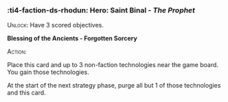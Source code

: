 ### :ti4-faction-ds-rhodun: **Hero**: Saint Binal - _The Prophet_

<span style="font-variant:small-caps;">Unlock</span>: Have 3 scored objectives.

**Blessing of the Ancients - Forgotten Sorcery**

<span style="font-variant:small-caps;">Action</span>:

Place this card and up to 3 non-faction technologies near the game board. You gain those technologies. 

At the start of the next strategy phase, purge all but 1 of those technologies and this card.
